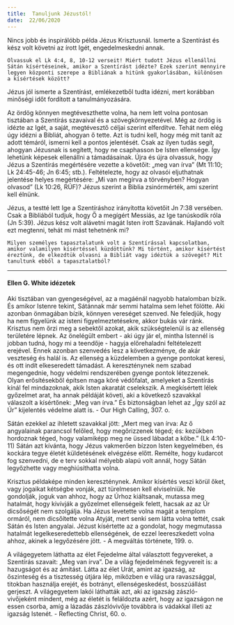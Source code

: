 ```yaml
---
title:  Tanuljunk Jézustól!
date:  22/06/2020
---
```


Nincs jobb és inspirálóbb példa Jézus Krisztusnál. Ismerte a Szentírást és kész volt követni az írott Igét, engedelmeskedni annak.

`Olvassuk el Lk 4:4, 8, 10-12 verseit! Miért tudott Jézus ellenállni Sátán kísértéseinek, amikor a Szentírást idézte? Ezek szerint mennyire legyen központi szerepe a Bibliának a hitünk gyakorlásában, különösen a kísértések között?`

Jézus jól ismerte a Szentírást, emlékezetből tudta idézni, mert korábban minőségi időt fordított a tanulmányozására.

Az ördög könnyen megtéveszthette volna, ha nem lett volna pontosan tisztában a Szentírás szavaival és a szövegkörnyezetével. Még az ördög is idézte az Igét, a saját, megtévesztő céljai szerint elferdítve. Tehát nem elég úgy idézni a Bibliát, ahogyan ő tette. Azt is tudni kell, hogy még mit tanít az adott témáról, ismerni kell a pontos jelentését. Csak az ilyen tudás segít, ahogyan Jézusnak is segített, hogy ne csaphasson be Isten ellensége. Így lehetünk képesek ellenállni a támadásainak. Újra és újra olvassuk, hogy Jézus a Szentírás megértésére vezette a követőit: „meg van írva” (Mt 11:10; Lk 24:45-46; Jn 6:45; stb.). Feltételezte, hogy az olvasói eljuthatnak jelentése helyes megértésére: „Mi van megírva a törvényben? Hogyan olvasod” (Lk 10:26, RÚF)? Jézus szerint a Biblia zsinórmérték, ami szerint kell élnünk.

Jézus, a testté lett Ige a Szentíráshoz irányította követőit Jn 7:38 versében. Csak a Bibliából tudjuk, hogy Ő a megígért Messiás, az Ige tanúskodik róla (Jn 5:39). Jézus kész volt alávetni magát Isten írott Szavának. Hajlandó volt ezt megtenni, tehát mi mást tehetnénk mi?

`Milyen személyes tapasztalatunk volt a Szentírással kapcsolatban, amikor valamilyen kísértéssel küzdöttünk? Mi történt, amikor kísértést éreztünk, de elkezdtük olvasni a Bibliát vagy idéztük a szövegét? Mit tanultunk ebből a tapasztalatból?`

---

#### Ellen G. White idézetek

Aki tisztában van gyengeségével, az a magáénál nagyobb hatalomban bízik. És amikor Istenre tekint, Sátánnak már semmi hatalma sem lehet fölötte. Aki azonban önmagában bízik, könnyen vereséget szenved. Ne feledjük, hogy ha nem figyelünk az isteni figyelmeztetésekre, akkor bukás vár ránk. Krisztus nem őrzi meg a sebektől azokat, akik szükségtelenül is az ellenség területére lépnek. Az önelégült embert - aki úgy jár el, mintha Istennél is jobban tudná, hogy mi a teendője - hagyja előrehaladni feltételezett erejével. Ennek azonban szenvedés lesz a következménye, de akár veszteség és halál is. Az ellenség a küzdelemben a gyenge pontokat keresi, és ott indít elkeseredett támadást. A kereszténynek nem szabad megengednie, hogy védelmi rendszerében gyenge pontok létezzenek. Olyan erősítésekből építsen maga köré védőfalat, amelyeket a Szentírás kínál fel mindazoknak, akik Isten akaratát cselekszik. A megkísértett lélek győzelmet arat, ha annak példáját követi, aki a következő szavakkal válaszolt a kísértőnek: „Meg van írva.” És biztonságban lehet az „Így szól az Úr” kijelentés védelme alatt is. - Our High Calling, 307. o.

Sátán ezekkel az ihletett szavakkal jött: „Mert meg van írva: Az ő angyalainak parancsol felőled, hogy megőrizzenek téged; és: kezükben hordoznak téged, hogy valamiképp meg ne üssed lábadat a kőbe.” (Lk 4:10-11) Sátán azt kívánta, hogy Jézus vakmerően bízzon Isten kegyelmében, és kockára tegye életét küldetésének elvégzése előtt. Remélte, hogy kudarcot fog szenvedni, de e terv sokkal mélyebb alapú volt annál, hogy Sátán legyőzhette vagy meghiúsíthatta volna.

Krisztus példaképe minden kereszténynek. Amikor kísértés veszi körül őket, vagy jogaikat kétségbe vonják, azt türelmesen kell elviselniük. Ne gondolják, joguk van ahhoz, hogy az Úrhoz kiáltsanak, mutassa meg hatalmát, hogy kivívják a győzelmet ellenségeik felett, hacsak az az Úr dicsőségét nem szolgálja. Ha Jézus levetette volna magát a templom ormáról, nem dicsőítette volna Atyját, mert senki sem látta volna tettét, csak Sátán és Isten angyalai. Jézust kísértette az a gondolat, hogy megmutassa hatalmát legelkeseredettebb ellenségének, de ezzel leereszkedett volna ahhoz, akinek a legyőzésére jött. - A megváltás története, 199. o.

A világegyetem láthatta az élet Fejedelme által választott fegyvereket, a Szentírás szavait: „Meg van írva”. De a világ fejedelmének fegyvereit is: a hazugságot és az ámítást. Látta az élet Urát, amint az igazság, az őszinteség és a tisztesség útjára lép, miközben e világ ura ravaszsággal, titokban használja erejét, és botrányt, ellenségeskedést, bosszúállást gerjeszt. A világegyetem lakói láthatták azt, aki az igazság zászló-vivőjeként mindent, még az életét is feláldozta azért, hogy az igazságon ne essen csorba, amíg a lázadás zászlóvivője továbbra is vádakkal illeti az igazság Istenét. - Reflecting Christ, 60. o.

